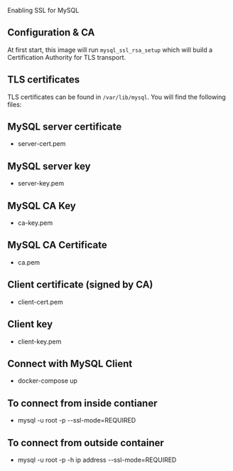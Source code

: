 Enabling SSL for MySQL
## Configuration & CA
At first start, this image will run `mysql_ssl_rsa_setup` which will build a Certification Authority for TLS transport.
## TLS certificates
TLS certificates can be found in `/var/lib/mysql`. You will find the following files:
## MySQL server certificate
 - server-cert.pem 
## MySQL server key
 - server-key.pem 
## MySQL CA Key
 - ca-key.pem 
## MySQL CA Certificate
 - ca.pem 
## Client certificate (signed by CA)
 - client-cert.pem 
## Client key
 - client-key.pem 

## Connect with MySQL Client
 - docker-compose up

## To connect from inside contianer
 - mysql -u root -p --ssl-mode=REQUIRED                         
## To connect from outside container                         
 - mysql -u root -p -h ip address --ssl-mode=REQUIRED

